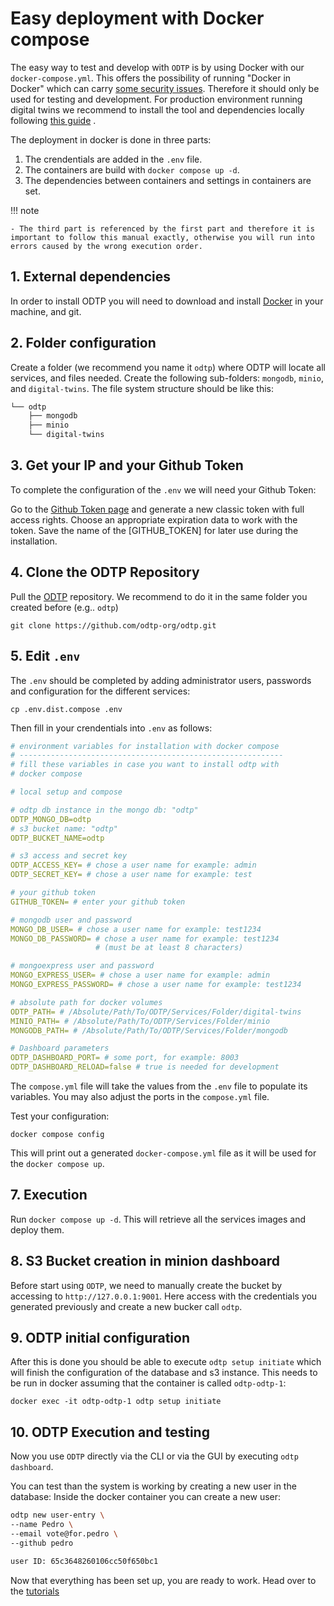 # Easy deployment with Docker compose

The easy way to test and develop with `ODTP` is by using Docker with our `docker-compose.yml`.
This offers the possibility of running "Docker in Docker" which can carry [some security issues](https://jpetazzo.github.io/2015/09/03/do-not-use-docker-in-docker-for-ci/). Therefore it should only be used for testing and development.
For production environment running digital twins we recommend to install the tool and dependencies locally following [this guide](odtp-local-installation.md)
. 

The deployment in docker is done in three parts:
1. The crendentials are added in the `.env` file.
2. The containers are build with `docker compose up -d`.
3. The dependencies between containers and settings in containers are set.

!!! note

    - The third part is referenced by the first part and therefore it is important to follow this manual exactly, otherwise you will run into errors caused by the wrong execution order.

## 1. External dependencies

In order to install ODTP you will need to download and install [Docker](https://www.docker.com/) in your machine, and git. 

## 2. Folder configuration 
Create a folder (we recommend you name it `odtp`) where ODTP will locate all services, and files needed.
Create the following sub-folders: `mongodb`, `minio`, and `digital-twins`.
The file system structure should be like this:

```bash
└── odtp
    ├── mongodb
    ├── minio
    └── digital-twins
```

## 3. Get your IP and your Github Token
To complete the configuration of the `.env` we will need your Github Token: 

Go to the [Github Token page](https://github.com/settings/tokens) and generate a new classic token with full access rights.
Choose an appropriate expiration data to work with the token.
Save the name of the [GITHUB_TOKEN] for later use during the installation.

## 4. Clone the ODTP Repository
Pull the [ODTP](https://github.com/odtp-org/odtp/tree/main) repository.
We recommend to do it in the same folder you created before (e.g.. `odtp`)

```
git clone https://github.com/odtp-org/odtp.git
```

## 5. Edit `.env` 
The `.env` should be completed by adding administrator users, passwords and configuration for the different services: 

```
cp .env.dist.compose .env
```

Then fill in your crendentials into `.env` as follows:

```yaml
# environment variables for installation with docker compose
# -----------------------------------------------------------
# fill these variables in case you want to install odtp with
# docker compose

# local setup and compose

# odtp db instance in the mongo db: "odtp"
ODTP_MONGO_DB=odtp 
# s3 bucket name: "odtp" 
ODTP_BUCKET_NAME=odtp 

# s3 access and secret key
ODTP_ACCESS_KEY= # chose a user name for example: admin      
ODTP_SECRET_KEY= # chose a user name for example: test

# your github token
GITHUB_TOKEN= # enter your github token

# mongodb user and password
MONGO_DB_USER= # chose a user name for example: test1234
MONGO_DB_PASSWORD= # chose a user name for example: test1234
                   # (must be at least 8 characters)

# mongoexpress user and password
MONGO_EXPRESS_USER= # chose a user name for example: admin
MONGO_EXPRESS_PASSWORD= # chose a user name for example: test1234

# absolute path for docker volumes
ODTP_PATH= # /Absolute/Path/To/ODTP/Services/Folder/digital-twins
MINIO_PATH= # /Absolute/Path/To/ODTP/Services/Folder/minio
MONGODB_PATH= # /Absolute/Path/To/ODTP/Services/Folder/mongodb

# Dashboard parameters
ODTP_DASHBOARD_PORT= # some port, for example: 8003
ODTP_DASHBOARD_RELOAD=false # true is needed for development
```

The `compose.yml` file will take the values from the `.env` file 
to populate its variables. You may also adjust the ports in the `compose.yml` file.

Test your configuration: 

```
docker compose config
```

This will print out a generated `docker-compose.yml` file as it will be 
used for the `docker compose up`. 

## 7. Execution 
Run `docker compose up -d`. This will retrieve all the services images and deploy them. 

<a name="bucket_creation"></a>
## 8. S3 Bucket creation in minion dashboard
Before start using `ODTP`, we need to manually create the bucket by accessing to `http://127.0.0.1:9001`. Here access with the credentials you generated previously and create a new bucker call `odtp`. 

## 9. ODTP initial configuration
After this is done you should be able to execute `odtp setup initiate` which will finish the configuration of the database and s3 instance. This needs to be run in docker assuming that the container is called `odtp-odtp-1`:

```
docker exec -it odtp-odtp-1 odtp setup initiate
```

## 10. ODTP Execution and testing
Now you use `ODTP` directly via the CLI or via the GUI by executing `odtp dashboard`. 

You can test than the system is working by creating a new user in the database: 
Inside the docker container you can create a new user: 

``` bash
odtp new user-entry \
--name Pedro \
--email vote@for.pedro \
--github pedro
```

``` bash
user ID: 65c3648260106cc50f650bc1
```

Now that everything has been set up, you are ready to work. Head over to the [tutorials](tutorials/getting-started.md) 
